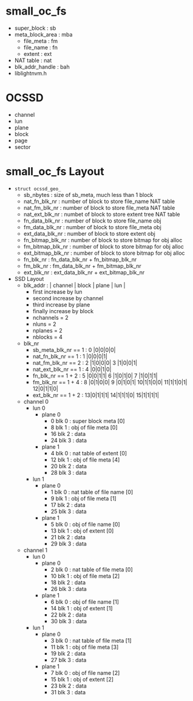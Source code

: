 # small_oc_fs

- super_block : sb
- meta_block_area : mba
	- file_meta : fm
	- file_name : fn
	- extent    : ext
- NAT table : nat
- blk_addr_handle : bah
- liblightnvm.h

# OCSSD

- channel
- lun
- plane
- block
- page
- sector

# small_oc_fs Layout

- `struct ocssd_geo_`
	- sb_nbytes : size of sb_meta, much less than 1 block
	- nat_fn_blk_nr  : number of block to store file_name   NAT table
	- nat_fm_blk_nr  : number of block to store file_meta   NAT table
	- nat_ext_blk_nr : numbet of block to store extent tree NAT table
	- fn_data_blk_nr  : number of block to store file_name obj
	- fm_data_blk_nr  : number of block to store file_meta obj
	- ext_data_blk_nr : number of block to store extent    obj
	- fn_bitmap_blk_nr  : number of block to store bitmap for obj alloc
	- fm_bitmap_blk_nr  : number of block to store bitmap for obj alloc
	- ext_bitmap_blk_nr : number of block to store bitmap for obj alloc
	- fn_blk_nr  : fn_data_blk_nr  + fn_bitmap_blk_nr
	- fm_blk_nr  : fm_data_blk_nr  + fm_bitmap_blk_nr
	- ext_blk_nr : ext_data_blk_nr + ext_bitmap_blk_nr
- SSD Layout
	- blk_addr : | channel | block | plane | lun |
		- first   increase by lun
		- second  increase by channel
		- third   increase by plane
		- finally increase by block  
		- nchannels =   2
		- nluns     =   2
		- nplanes   =   2
		- nblocks   =   4
	- blk_nr
		- sb_meta_blk_nr == 1 : 0 |0|0|0|0|
		- nat_fn_blk_nr  == 1 : 1 |0|0|0|1|
		- nat_fm_blk_nr  == 2 : 2 |1|0|0|0| 3 |1|0|0|1|
		- nat_ext_blk_nr == 1 : 4 |0|0|1|0|
		- fn_blk_nr  == 1 + 2 : 5 |0|0|1|1| 6 |1|0|1|0| 7 |1|0|1|1|
		- fm_blk_nr  == 1 + 4 : 8 |0|1|0|0| 9 |0|1|0|1| 10|1|1|0|0| 11|1|1|0|1| 12|0|1|1|0|
		- ext_blk_nr == 1 + 2 : 13|0|1|1|1| 14|1|1|1|0| 15|1|1|1|1|
	- channel 0
		- lun 0
			- plane 0
				- 0 blk 0  : super block meta [0]
				- 8 blk 1  : obj of file meta [0]
				- 16 blk 2 : data
				- 24 blk 3 : data
			- plane 1
				- 4 blk 0  : nat table of extent [0]
				- 12 blk 1 : obj of file meta [4]
				- 20 blk 2 : data
				- 28 blk 3 : data
		- lun 1
			- plane 0
				- 1 blk 0  : nat table of file name [0]
				- 9 blk 1  : obj of file meta [1]
				- 17 blk 2 : data
				- 25 blk 3 : data
			- plane 1
				- 5 blk 0  : obj of file name [0]
				- 13 blk 1 : obj of extent [0]
				- 21 blk 2 : data
				- 29 blk 3 : data
	- channel 1
		- lun 0
			- plane 0
				- 2 blk 0  : nat table of file meta [0]
				- 10 blk 1 : obj of file meta [2]
				- 18 blk 2 : data
				- 26 blk 3 : data
			- plane 1
				- 6 blk 0  : obj of file name [1]
				- 14 blk 1 : obj of extent [1]
				- 22 blk 2 : data
				- 30 blk 3 : data
		- lun 1
			- plane 0
				- 3 blk 0  : nat table of file meta [1]
				- 11 blk 1 : obj of file meta [3]
				- 19 blk 2 : data
				- 27 blk 3 : data
			- plane 1
				- 7 blk 0  : obj of file name [2] 
				- 15 blk 1 : obj of extent [2]
				- 23 blk 2 : data
				- 31 blk 3 : data